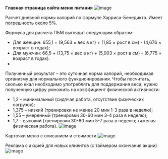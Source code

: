 **Главная страница сайта меню питания**
![image](https://github.com/yankaiova/food/assets/100922254/2b068497-0fda-43af-a723-3aea6a88dd6c)

Расчет дневной нормы калорий по формуле Харриса-Бенедикта. Имеет погрешность около 5%.

Формула для расчета ПБМ выглядит следующим образом:

- Для женщин: 655,1 + (9,563 × вес в кг) + (1,85 × рост в см) - (4,676 × возраст в годах);
- Для мужчин: 66,5 + (13,75 × вес в кг) + (5,003 × рост в см) - (6,775 × возраст в годах).
- 
Полученный результат – это суточная норма калорий, необходимая организму для нормального функционирования. Чтобы посчитать, сколько ккал необходимо употреблять для поддержания веса, нужно полученную цифру умножить на коэффициент физической активности:
- 1,2 – минимальный (сидячая работа, отсутствие физических нагрузок);
- 1,375 – низкий (тренировки не менее 20 мин 1-3 раза в неделю);
- 1,55 – умеренный (тренировки 30-60 мин 3-4 раза в неделю);
- 1,7 – высокий (тренировки 30-60 мин 5-7 раза в неделю; тяжелая физическая работа).
![image](https://github.com/yankaiova/food/assets/100922254/f28bdd0b-b262-4c52-804e-986dcaac9f72)

Карточки меню с описанием и стоимости
![image](https://github.com/yankaiova/food/assets/100922254/105bb1b5-6730-4bce-aaab-745f07fd4c72)

Реклама с акцией для новых клиентов (с таймером окончания акции)
![image](https://github.com/yankaiova/food/assets/100922254/dfd9b30c-dade-46e0-926e-ac839ab9ba21)



